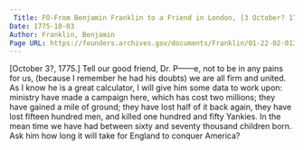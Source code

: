 ```yaml
---
 Title: FO-From Benjamin Franklin to a Friend in London, [3 October? 1775]
Date: 1775-10-03
Author: Franklin, Benjamin
Page URL: https://founders.archives.gov/documents/Franklin/01-22-02-0135
---
```


[October 3?, 1775.]
Tell our good friend, Dr. P——e, not to be in any pains for us, (because I remember he had his doubts) we are all firm and united. As I know he is a great calculator, I will give him some data to work upon: ministry have made a campaign here, which has cost two millions; they have gained a mile of ground; they have lost half of it back again, they have lost fifteen hundred men, and killed one hundred and fifty Yankies. In the mean time we have had between sixty and seventy thousand children born. Ask him how long it will take for England to conquer America?

